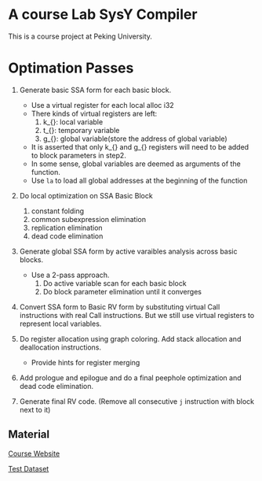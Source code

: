 # A course Lab SysY Compiler

This is a course project at Peking University.

# Optimation Passes
1. Generate basic SSA form for each basic block.
    - Use a virtual register for each local alloc i32
    - There kinds of virtual registers are left:
        1. k_{}: local variable
        2. t_{}: temporary variable
        3. g_{}: global variable(store the address of global variable)
    - It is asserted that only k_{} and g_{} registers will need to be added to block parameters in step2.
    - In some sense, global variables are deemed as arguments of the function.
    - Use `la` to load all global addresses at the beginning of the function

2. Do local optimization on SSA Basic Block
    1. constant folding
    2. common subexpression elimination
    3. replication elimination
    4. dead code elimination

3. Generate global SSA form by active varaibles analysis across basic blocks.
    - Use a 2-pass approach.
        1. Do active variable scan for each basic block
        2. Do block parameter elimination until it converges

4. Convert SSA form to Basic RV form by substituting virtual Call instructions with real Call instructions.
   But we still use virtual registers to represent local variables.

5. Do register allocation using graph coloring. Add stack allocation and deallocation instructions.
    - Provide hints for register merging

6. Add prologue and epilogue and do a final peephole optimization and dead code elimination.

7. Generate final RV code. (Remove all consecutive `j` instruction with block next to it)

## Material
[Course Website](https://pku-minic.github.io/online-doc/#/)

[Test Dataset](https://gitlab.eduxiji.net/csc1/nscscc/compiler2024/-/tree/main)